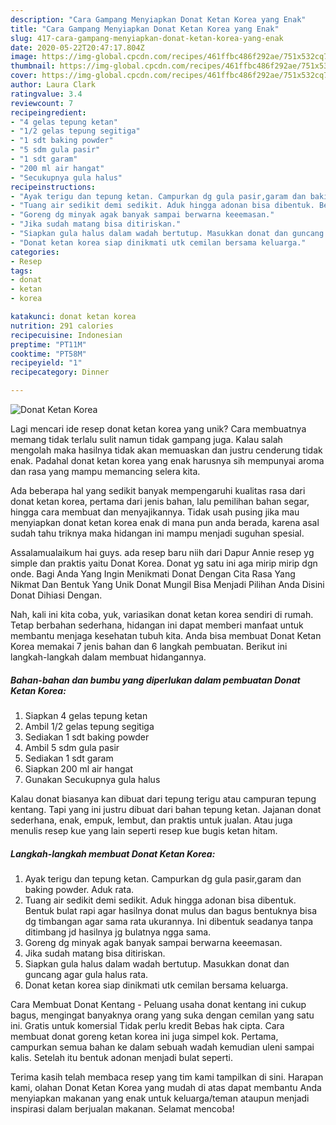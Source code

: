 ```yaml
---
description: "Cara Gampang Menyiapkan Donat Ketan Korea yang Enak"
title: "Cara Gampang Menyiapkan Donat Ketan Korea yang Enak"
slug: 417-cara-gampang-menyiapkan-donat-ketan-korea-yang-enak
date: 2020-05-22T20:47:17.804Z
image: https://img-global.cpcdn.com/recipes/461ffbc486f292ae/751x532cq70/donat-ketan-korea-foto-resep-utama.jpg
thumbnail: https://img-global.cpcdn.com/recipes/461ffbc486f292ae/751x532cq70/donat-ketan-korea-foto-resep-utama.jpg
cover: https://img-global.cpcdn.com/recipes/461ffbc486f292ae/751x532cq70/donat-ketan-korea-foto-resep-utama.jpg
author: Laura Clark
ratingvalue: 3.4
reviewcount: 7
recipeingredient:
- "4 gelas tepung ketan"
- "1/2 gelas tepung segitiga"
- "1 sdt baking powder"
- "5 sdm gula pasir"
- "1 sdt garam"
- "200 ml air hangat"
- "Secukupnya gula halus"
recipeinstructions:
- "Ayak terigu dan tepung ketan. Campurkan dg gula pasir,garam dan baking powder. Aduk rata."
- "Tuang air sedikit demi sedikit. Aduk hingga adonan bisa dibentuk. Bentuk bulat rapi agar hasilnya donat mulus dan bagus bentuknya bisa dg timbangan agar sama rata ukurannya. Ini dibentuk seadanya tanpa ditimbang jd hasilnya jg bulatnya ngga sama."
- "Goreng dg minyak agak banyak sampai berwarna keeemasan."
- "Jika sudah matang bisa ditiriskan."
- "Siapkan gula halus dalam wadah bertutup. Masukkan donat dan guncang agar gula halus rata."
- "Donat ketan korea siap dinikmati utk cemilan bersama keluarga."
categories:
- Resep
tags:
- donat
- ketan
- korea

katakunci: donat ketan korea 
nutrition: 291 calories
recipecuisine: Indonesian
preptime: "PT11M"
cooktime: "PT58M"
recipeyield: "1"
recipecategory: Dinner

---
```



![Donat Ketan Korea](https://img-global.cpcdn.com/recipes/461ffbc486f292ae/751x532cq70/donat-ketan-korea-foto-resep-utama.jpg)

Lagi mencari ide resep donat ketan korea yang unik? Cara membuatnya memang tidak terlalu sulit namun tidak gampang juga. Kalau salah mengolah maka hasilnya tidak akan memuaskan dan justru cenderung tidak enak. Padahal donat ketan korea yang enak harusnya sih mempunyai aroma dan rasa yang mampu memancing selera kita.

Ada beberapa hal yang sedikit banyak mempengaruhi kualitas rasa dari donat ketan korea, pertama dari jenis bahan, lalu pemilihan bahan segar, hingga cara membuat dan menyajikannya. Tidak usah pusing jika mau menyiapkan donat ketan korea enak di mana pun anda berada, karena asal sudah tahu triknya maka hidangan ini mampu menjadi suguhan spesial.

Assalamualaikum hai guys. ada resep baru niih dari Dapur Annie resep yg simple dan praktis yaitu Donat Korea. Donat yg satu ini aga mirip mirip dgn onde. Bagi Anda Yang Ingin Menikmati Donat Dengan Cita Rasa Yang Nikmat Dan Bentuk Yang Unik Donat Mungil Bisa Menjadi Pilihan Anda Disini Donat Dihiasi Dengan.


Nah, kali ini kita coba, yuk, variasikan donat ketan korea sendiri di rumah. Tetap berbahan sederhana, hidangan ini dapat memberi manfaat untuk membantu menjaga kesehatan tubuh kita. Anda bisa membuat Donat Ketan Korea memakai 7 jenis bahan dan 6 langkah pembuatan. Berikut ini langkah-langkah dalam membuat hidangannya.

<!--inarticleads1-->

##### Bahan-bahan dan bumbu yang diperlukan dalam pembuatan Donat Ketan Korea:

1. Siapkan 4 gelas tepung ketan
1. Ambil 1/2 gelas tepung segitiga
1. Sediakan 1 sdt baking powder
1. Ambil 5 sdm gula pasir
1. Sediakan 1 sdt garam
1. Siapkan 200 ml air hangat
1. Gunakan Secukupnya gula halus


Kalau donat biasanya kan dibuat dari tepung terigu atau campuran tepung kentang. Tapi yang ini justru dibuat dari bahan tepung ketan. Jajanan donat sederhana, enak, empuk, lembut, dan praktis untuk jualan. Atau juga menulis resep kue yang lain seperti resep kue bugis ketan hitam. 

<!--inarticleads2-->

##### Langkah-langkah membuat Donat Ketan Korea:

1. Ayak terigu dan tepung ketan. Campurkan dg gula pasir,garam dan baking powder. Aduk rata.
1. Tuang air sedikit demi sedikit. Aduk hingga adonan bisa dibentuk. Bentuk bulat rapi agar hasilnya donat mulus dan bagus bentuknya bisa dg timbangan agar sama rata ukurannya. Ini dibentuk seadanya tanpa ditimbang jd hasilnya jg bulatnya ngga sama.
1. Goreng dg minyak agak banyak sampai berwarna keeemasan.
1. Jika sudah matang bisa ditiriskan.
1. Siapkan gula halus dalam wadah bertutup. Masukkan donat dan guncang agar gula halus rata.
1. Donat ketan korea siap dinikmati utk cemilan bersama keluarga.


Cara Membuat Donat Kentang - Peluang usaha donat kentang ini cukup bagus, mengingat banyaknya orang yang suka dengan cemilan yang satu ini. Gratis untuk komersial Tidak perlu kredit Bebas hak cipta. Cara membuat donat goreng ketan korea ini juga simpel kok. Pertama, campurkan semua bahan ke dalam sebuah wadah kemudian uleni sampai kalis. Setelah itu bentuk adonan menjadi bulat seperti. 

Terima kasih telah membaca resep yang tim kami tampilkan di sini. Harapan kami, olahan Donat Ketan Korea yang mudah di atas dapat membantu Anda menyiapkan makanan yang enak untuk keluarga/teman ataupun menjadi inspirasi dalam berjualan makanan. Selamat mencoba!
